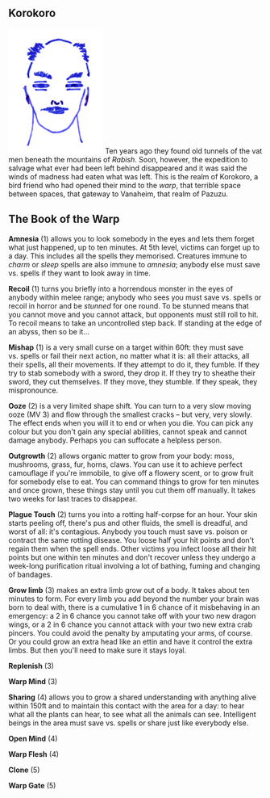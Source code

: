 ## Korokoro

![Korokoro](Korokoro.png)
Ten years ago they found old tunnels of the vat men beneath the
mountains of *Rabish*. Soon, however, the expedition to salvage what
ever had been left behind disappeared and it was said the winds of
madness had eaten what was left. This is the realm of Korokoro, a bird
friend who had opened their mind to the *warp*, that terrible space
between spaces, that gateway to Vanaheim, that realm of Pazuzu.

## The Book of the Warp

**Amnesia** (1) allows you to look somebody in the eyes and lets them
forget what just happened, up to ten minutes. At 5th level, victims
can forget up to a day. This includes all the spells they memorised.
Creatures immune to *charm* or *sleep* spells are also immune to
*amnesia*; anybody else must save vs. spells if they want to look away
in time.

**Recoil** (1) turns you briefly into a horrendous monster in the eyes
of anybody within melee range; anybody who sees you must save
vs. spells or recoil in horror and be *stunned* for one round. To be
stunned means that you cannot move and you cannot attack, but
opponents must still roll to hit. To recoil means to take an
uncontrolled step back. If standing at the edge of an abyss, then so
be it...

**Mishap** (1) is a very small curse on a target within 60ft: they
must save vs. spells or fail their next action, no matter what it is:
all their attacks, all their spells, all their movements. If they
attempt to do it, they fumble. If they try to stab somebody with a
sword, they drop it. If they try to sheathe their sword, they cut
themselves. If they move, they stumble. If they speak, they
mispronounce.

**Ooze** (2) is a very limited shape shift. You can turn to a very
slow moving ooze (MV 3) and flow through the smallest cracks – but
very, very slowly. The effect ends when you will it to end or when you
die. You can pick any colour but you don't gain any special abilities,
cannot speak and cannot damage anybody. Perhaps you can suffocate a
helpless person.

**Outgrowth** (2) allows organic matter to grow from your body: moss,
mushrooms, grass, fur, horns, claws. You can use it to achieve perfect
camouflage if you're immobile, to give off a flowery scent, or to grow
fruit for somebody else to eat. You can command things to grow for ten
minutes and once grown, these things stay until you cut them off
manually. It takes two weeks for last traces to disappear.

**Plague Touch** (2) turns you into a rotting half-corpse for an hour.
Your skin starts peeling off, there's pus and other fluids, the smell
is dreadful, and worst of all: it's contagious. Anybody you touch must
save vs. poison or contract the same rotting disease. You loose half
your hit points and don't regain them when the spell ends. Other
victims you infect loose all their hit points but one within ten
minutes and don't recover unless they undergo a week-long purification
ritual involving a lot of bathing, fuming and changing of bandages.

**Grow limb** (3) makes an extra limb grow out of a body. It takes
about ten minutes to form. For every limb you add beyond the number
your brain was born to deal with, there is a cumulative 1 in 6 chance
of it misbehaving in an emergency: a 2 in 6 chance you cannot take off
with your two new dragon wings, or a 2 in 6 chance you cannot attack
with your two new extra crab pincers. You could avoid the penalty by
amputating your arms, of course. Or you could grow an extra head like
an ettin and have it control the extra limbs. But then you'll need to
make sure it stays loyal.

**Replenish** (3)

**Warp Mind** (3)

**Sharing** (4) allows you to grow a shared understanding with
anything alive within 150ft and to maintain this contact with the area
for a day: to hear what all the plants can hear, to see what all the
animals can see. Intelligent beings in the area must save vs. spells
or share just like everybody else.

**Open Mind** (4)

**Warp Flesh** (4)

**Clone** (5)

**Warp Gate** (5)
